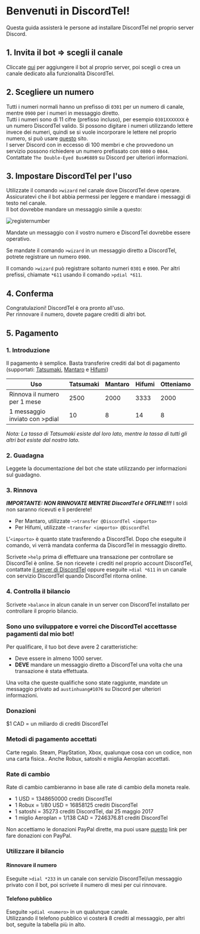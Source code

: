 # Benvenuti in DiscordTel!
Questa guida assisterà le persone ad installare DiscordTel nel proprio server Discord.

## 1. Invita il bot => scegli il canale
Cliccate [qui](https://discordapp.com/oauth2/authorize?client_id=377609965554237453&scope=bot&permissions=84997) per aggiungere il bot al proprio server, poi scegli o crea un canale dedicato alla funzionalità DiscordTel.

## 2. Scegliere un numero
Tutti i numeri normali hanno un prefisso di `0301` per un numero di canale, mentre `0900` per i numeri in messaggio diretto.  
Tutti i numeri sono di 11 cifre (prefisso incluso), per esempio `0301XXXXXXX` è un numero DiscordTel valido. Si possono digitare i numeri utilizzando lettere invece dei numeri, quindi se si vuole incorporare le lettere nel proprio numero, si può usare [questo](http://word2number.com) sito.  
I server Discord con in eccesso di 100 membri e che provvedono un servizio possono richiedere un numero prefissato con `0800` o `0844`. Contattate `The Double-Eyed Bus#6889` su Discord per ulteriori informazioni.  

## 3. Impostare DiscordTel per l'uso
Utilizzate il comando `>wizard` nel canale dove DiscordTel deve operare. Assicuratevi che il bot abbia permessi per leggere e mandare i messaggi di testo nel canale.  
Il bot dovrebbe mandare un messaggio simile a questo:  

![registernumber](http://i.imgur.com/zMKAkPr.png)  

Mandate un messaggio con il vostro numero e DiscordTel dovrebbe essere operativo.  

Se mandate il comando `>wizard` in un messaggio diretto a DiscordTel, potrete registrare un numero `0900`.  

Il comando `>wizard` può registrare soltanto numeri `0301` e `0900`. Per altri prefissi, chiamate `*611` usando il comando `>pdial *611`.  

## 4. Conferma

Congratulazioni! DiscordTel è ora pronto all'uso.  
Per rinnovare il numero, dovete pagare crediti di altri bot.  

## 5. Pagamento

### 1. Introduzione

Il pagamento è semplice. Basta transferire crediti dal bot di pagamento (supportati: [Tatsumaki](https://discordapp.com/oauth2/authorize?&client_id=172002255350792192&scope=bot&permissions=12659727), [Mantaro](https://discordapp.com/oauth2/authorize?client_id=213466096718708737&scope=bot&permissions=271641670) e [Hifumi](https://discordapp.com/oauth2/authorize?client_id=227171028072267778&scope=bot&permissions=0))  

| Uso                             | Tatsumaki    | Mantaro        | Hifumi        | Otteniamo |
|---------------------------------|--------------|----------------|---------------|-----------|
| Rinnova il numero per 1 mese    | 2500         | 2000           | 3333          | 2000      |
| 1 messaggio inviato con >pdial  | 10           | 8              | 14            | 8         |  

*Nota: La tassa di Tatsumaki esiste dal loro lato, mentre la tassa di tutti gli altri bot esiste dal nostro lato.*

### 2. Guadagna

Leggete la documentazione del bot che state utilizzando per informazioni sul guadagno.  

### 3. Rinnova

***IMPORTANTE: NON RINNOVATE MENTRE DiscordTel è OFFLINE!!!*** I soldi non saranno ricevuti e li perderete!  

* Per Mantaro, utilizzate `~>transfer @DiscordTel <importo>`
* Per Hifumi, utilizzate `~transfer <importo> @DiscordTel`

L'`<importo>` è quanto state trasferendo a DiscordTel. Dopo che eseguite il comando, vi verrà mandata conferma da DiscordTel in messaggio diretto.  

Scrivete `>help` prima di effettuare una transazione per controllare se DiscordTel è online. Se non ricevete i crediti nel proprio account DiscordTel, contattate [il server di DiscordTel](https://discord.gg/RN7pxrB) oppure eseguite `>dial *611` in un canale con servizio DiscordTel quando DiscordTel ritorna online.  

### 4. Controlla il bilancio

Scrivete `>balance` in alcun canale in un server con DiscordTel installato per controllare il proprio bilancio.  

### Sono uno sviluppatore e vorrei che DiscordTel accettasse pagamenti dal mio bot!

Per qualificare, il tuo bot deve avere 2 caratteristiche:  

* Deve essere in almeno 1000 server.  
* **DEVE** mandare un messaggio diretto a DiscordTel una volta che una transazione è stata effettuata.  
 
Una volta che queste qualifiche sono state raggiunte, mandate un messaggio privato ad `austinhuang#1076` su Discord per ulteriori informazioni.  

### Donazioni
$1 CAD = un miliardo di crediti DiscordTel  

### Metodi di pagamento accettati
Carte regalo. Steam, PlayStation, Xbox, qualunque cosa con un codice, non una carta fisica.. Anche Robux, satoshi e miglia Aeroplan accettati.  

### Rate di cambio

Rate di cambio cambieranno in base alle rate di cambio della moneta reale.  

* 1 USD = 1348650000 crediti DiscordTel
* 1 Robux = 1/80 USD = 16858125 crediti DiscordTel
* 1 satoshi = 35273 crediti DiscordTel, dal 25 maggio 2017
* 1 miglio Aeroplan = 1/138 CAD = 7246376.81 crediti DiscordTel

Non accettiamo le donazioni PayPal dirette, ma puoi usare [questo](https://www.paypal.com/us/webapps/mpp/shopping-selection) link per fare donazioni con PayPal.  

### Utilizzare il bilancio
#### Rinnovare il numero

Eseguite `>dial *233` in un canale con servizio DiscordTel/un messaggio privato con il bot, poi scrivete il numero di mesi per cui rinnovare.  

#### Telefono pubblico

Eseguite `>pdial <numero>` in un qualunque canale.  
Utilizzando il telefono pubblico vi costerà 8 crediti al messaggio, per altri bot, seguite la tabella più in alto.
